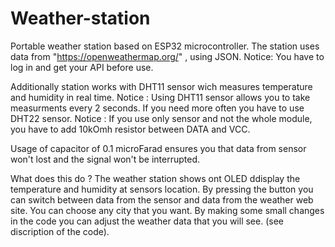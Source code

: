 # Weather-station
Portable weather station based on ESP32 microcontroller.
The station uses data from "https://openweathermap.org/" , using JSON.
Notice: You have to log in and get your API before use.

Additionally station works with DHT11 sensor wich measures temperature and humidity in real time. 
Notice : Using DHT11 sensor allows you to take measurments every 2 seconds. If you need more often you have to use DHT22 sensor.
Notice : If you use only sensor and not the whole module, you have to add 10kOmh resistor between DATA and VCC.

Usage of capacitor of 0.1 microFarad ensures you that data from sensor won't lost and the signal won't be interrupted.

What does this do ?
The weather station shows ont OLED ddisplay the temperature and humidity at sensors location. By pressing the button you can switch between data from the sensor and data from the weather web site. You can choose any city that you want.
By making some small changes in the code you can adjust the weather data that you will see. (see discription of the code).
